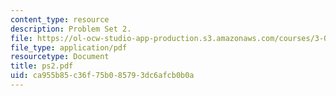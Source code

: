 ```yaml
---
content_type: resource
description: Problem Set 2.
file: https://ol-ocw-studio-app-production.s3.amazonaws.com/courses/3-063-polymer-physics-spring-2007/ca955b85c36f75b085793dc6afcb0b0a_ps2.pdf
file_type: application/pdf
resourcetype: Document
title: ps2.pdf
uid: ca955b85-c36f-75b0-8579-3dc6afcb0b0a
---
```

